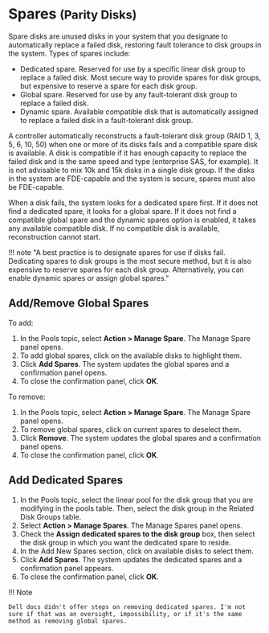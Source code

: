 # Spares <small>(Parity Disks)</small>

Spare disks are unused disks in your system that you designate to automatically replace a failed disk, restoring fault tolerance to disk groups in the system. Types of spares include:

- Dedicated spare. Reserved for use by a specific linear disk group to replace a failed disk. Most secure way to provide spares for disk groups, but expensive to reserve a spare for each disk group.
- Global spare. Reserved for use by any fault-tolerant disk group to replace a failed disk.
- Dynamic spare. Available compatible disk that is automatically assigned to replace a failed disk in a fault-tolerant disk group.

A controller automatically reconstructs a fault-tolerant disk group (RAID 1, 3, 5, 6, 10, 50) when one or more of its disks fails and a compatible spare disk is available. A disk is compatible if it has enough capacity to replace the failed disk and is the same speed and type (enterprise SAS, for example). It is not advisable to mix 10k and 15k disks in a single disk group. If the disks in the system are FDE-capable and the system is secure, spares must also be FDE-capable.

When a disk fails, the system looks for a dedicated spare first. If it does not find a dedicated spare, it looks for a global spare. If it does not find a compatible global spare and the dynamic spares option is enabled, it takes any available compatible disk. If no compatible disk is available, reconstruction cannot start.

!!! note "A best practice is to designate spares for use if disks fail. Dedicating spares to disk groups is the most secure method, but it is also expensive to reserve spares for each disk group. Alternatively, you can enable dynamic spares or assign global spares."

## Add/Remove Global Spares

To add:

1. In the Pools topic, select **Action > Manage Spare**. The Manage Spare panel opens.
2. To add global spares, click on the available disks to highlight them. 
3. Click **Add Spares**. The system updates the global spares and a confirmation panel opens.
4. To close the confirmation panel, click **OK**.

To remove:

1. In the Pools topic, select **Action > Manage Spare**. The Manage Spare panel opens.
2. To remove global spares, click on current spares to deselect them.
3. Click **Remove**. The system updates the global spares and a confirmation panel opens.
4. To close the confirmation panel, click **OK**.

## Add Dedicated Spares

1. In the Pools topic, select the linear pool for the disk group that you are modifying in the pools table. Then, select the disk group in the Related Disk Groups table.
2. Select **Action > Manage Spares**. The Manage Spares panel opens.
3. Check the **Assign dedicated spares to the disk group** box, then select the disk group in which you want the dedicated spare to reside.
4. In the Add New Spares section, click on available disks to select them.
5. Click **Add Spares**. The system updates the dedicated spares and a confirmation panel appears.
6. To close the confirmation panel, click **OK**.

!!! Note

    Dell docs didn't offer steps on removing dedicated spares. I'm not sure if that was an oversight, impossibility, or if it's the same method as removing global spares.